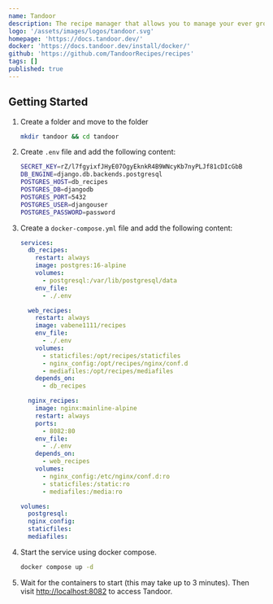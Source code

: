 ```yaml
---
name: Tandoor
description: The recipe manager that allows you to manage your ever growing collection of digital recipes.
logo: '/assets/images/logos/tandoor.svg'
homepage: 'https://docs.tandoor.dev/'
docker: 'https://docs.tandoor.dev/install/docker/'
github: 'https://github.com/TandoorRecipes/recipes'
tags: []
published: true
---
```


## Getting Started

1. Create a folder and move to the folder
    ```bash
    mkdir tandoor && cd tandoor
    ```
2. Create `.env` file and add the following content:
    ```bash [.env]
    SECRET_KEY=rZ/l7fgyixfJHyE07OgyEknkR4B9WNcyKb7nyPLJf81cDIcGbB
    DB_ENGINE=django.db.backends.postgresql
    POSTGRES_HOST=db_recipes
    POSTGRES_DB=djangodb
    POSTGRES_PORT=5432
    POSTGRES_USER=djangouser
    POSTGRES_PASSWORD=password
    ```
2. Create a `docker-compose.yml` file and add the following content:
    ```yaml [docker-compose.yml]
    services:
      db_recipes:
        restart: always
        image: postgres:16-alpine
        volumes:
          - postgresql:/var/lib/postgresql/data
        env_file:
          - ./.env

      web_recipes:
        restart: always
        image: vabene1111/recipes
        env_file:
          - ./.env
        volumes:
          - staticfiles:/opt/recipes/staticfiles
          - nginx_config:/opt/recipes/nginx/conf.d
          - mediafiles:/opt/recipes/mediafiles
        depends_on:
          - db_recipes

      nginx_recipes:
        image: nginx:mainline-alpine
        restart: always
        ports:
          - 8082:80
        env_file:
          - ./.env
        depends_on:
          - web_recipes
        volumes:
          - nginx_config:/etc/nginx/conf.d:ro
          - staticfiles:/static:ro
          - mediafiles:/media:ro

    volumes:
      postgresql:
      nginx_config:
      staticfiles:
      mediafiles:
    ```
3. Start the service using docker compose.
    ```bash
    docker compose up -d
    ```
4. Wait for the containers to start (this may take up to 3 minutes). Then visit [http://localhost:8082](http://localhost:8082) to access Tandoor.
